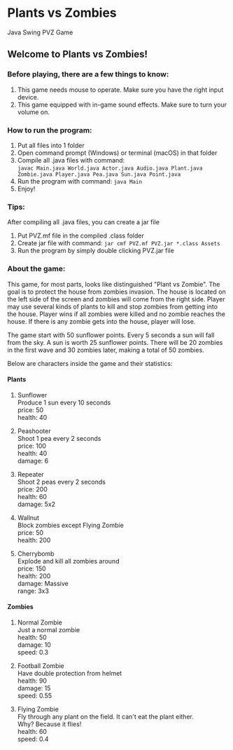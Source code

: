 # Plants vs Zombies
Java Swing PVZ Game

## Welcome to Plants vs Zombies!

### Before playing, there are a few things to know:
1. This game needs mouse to operate. Make sure you have the right input device.
2. This game equipped with in-game sound effects. Make sure to turn your volume on.

### How to run the program:
1. Put all files into 1 folder
2. Open command prompt (Windows) or terminal (macOS) in that folder
3. Compile all .java files with command: <br>
   `javac Main.java World.java Actor.java Audio.java Plant.java Zombie.java Player.java Pea.java Sun.java Point.java`
4. Run the program with command: `java Main`
5. Enjoy!

### Tips:
After compiling all .java files, you can create a jar file
1. Put PVZ.mf file in the compiled .class folder
2. Create jar file with command:
   `jar cmf PVZ.mf PVZ.jar *.class Assets`
3. Run the program by simply double clicking PVZ.jar file


### About the game:
This game, for most parts, looks like distinguished "Plant vs Zombie". The goal is to protect the house from zombies
invasion. The house is located on the left side of the screen and zombies will come from the right side. Player may
use several kinds of plants to kill and stop zombies from getting into the house. Player wins if all zombies
were killed and no zombie reaches the house. If there is any zombie gets into the house, player will lose.

The game start with 50 sunflower points. Every 5 seconds a sun will fall from the sky. A sun is worth 25 sunflower points.
There will be 20 zombies in the first wave and 30 zombies later, making a total of 50 zombies.

Below are characters inside the game and their statistics:

#### Plants

1. Sunflower <br>
Produce 1 sun every 10 seconds <br>
price: 50 <br>
health: 40

2. Peashooter <br>
Shoot 1 pea every 2 seconds <br>
price: 100 <br>
health: 40 <br>
damage: 6

3. Repeater <br>
Shoot 2 peas every 2 seconds <br>
price: 200 <br>
health: 60 <br>
damage: 5x2

4. Wallnut <br>
Block zombies except Flying Zombie <br>
price: 50 <br>
health: 200

5. Cherrybomb <br>
Explode and kill all zombies around <br>
price: 150 <br>
health: 200 <br>
damage: Massive <br>
range: 3x3

#### Zombies

1. Normal Zombie <br>
Just a normal zombie <br>
health: 50 <br>
damage: 10 <br>
speed: 0.3

2. Football Zombie  <br>
Have double protection from helmet <br>
health: 90 <br>
damage: 15 <br>
speed: 0.55

3. Flying Zombie <br>
Fly through any plant on the field. It can't eat the plant either. <br>
Why? Because it flies! <br>
health: 60 <br>
speed: 0.4

